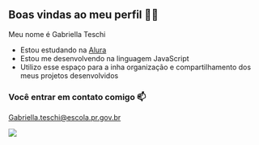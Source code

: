 ## Boas vindas ao meu perfil 💙👥

Meu nome é Gabriella Teschi

- Estou estudando na [Alura](https://www.alura.com.br)
- Estou me desenvolvendo na linguagem JavaScript
- Utilizo esse espaço para a inha organização e compartilhamento dos meus projetos desenvolvidos

### Você entrar em contato comigo 📫

Gabriella.teschi@escola.pr.gov.br

![](https://media1.tenor.com/m/CzaHhPyIR8gAAAAC/rosy00.gif)
